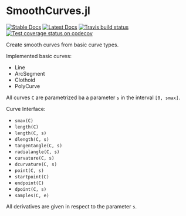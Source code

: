 # SmoothCurves.jl

[![Stable Docs][docs-stable-img]][docs-stable-url]
[![Latest Docs][docs-latest-img]][docs-latest-url]
[![Travis build status][travis-img]][travis-url]
[![Test coverage status on codecov][codecov-img]][codecov-url]

Create smooth curves from basic curve types.


Implemented basic curves:

* Line
* ArcSegment
* Clothoid
* PolyCurve


All curves `C` are parametrized ba a parameter `s` in the interval `[0, smax]`.

Curve Interface:
* `smax(C)`
* `length(C)`
* `length(C, s)`
* `dlength(C, s)`
* `tangentangle(C, s)`
* `radialangle(C, s)`
* `curvature(C, s)`
* `dcurvature(C, s)`
* `point(C, s)`
* `startpoint(C)`
* `endpoint(C)`
* `dpoint(C, s)`
* `samples(C, e)`

All derivatives are given in respect to the parameter `s`.


[docs-stable-img]:https://img.shields.io/badge/docs-stable-blue.svg
[docs-stable-url]:https://bastikr.github.io/SmoothCurves.jl/stable/index.html

[docs-latest-img]:https://img.shields.io/badge/docs-latest-blue.svg
[docs-latest-url]:https://bastikr.github.io/SmoothCurves.jl/latest/index.html

[travis-url]: https://travis-ci.com/bastikr/SmoothCurves.jl
[travis-img]: https://travis-ci.com/bastikr/SmoothCurves.jl.svg?branch=master

[codecov-url]: https://codecov.io/gh/bastikr/SmoothCurves.jl
[codecov-img]: https://codecov.io/gh/bastikr/SmoothCurves.jl/branch/master/graph/badge.svg

